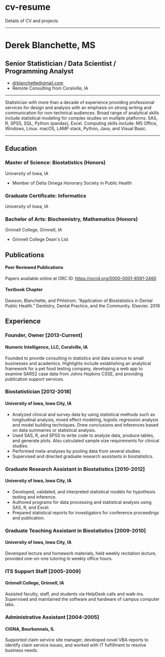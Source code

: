 # cv-resume
Details of CV and projects
<hr>

# Derek Blanchette, MS

## Senior Statistician / Data Scientist / Programming Analyst
* drblanchette@gmail.com
* Remote Consulting from Coralville, IA
<hr>
Statistician with more than a decade of experience providing professional services for design and analysis with an emphasis on strong writing and communication for non-technical audiences. Broad range of analytical skills include statistical modeling for complex studies on multiple platforms: SAS, R, SPSS, SQL, Python (pandas), Excel. Computing skills include: MS Office, Windows, Linux. macOS, LAMP stack, Python, Java, and Visual Basic.
<hr>

## Education
### Master of Science: Biostatistics (Honors)
University of Iowa, IA
* Member of Delta Omega Honorary Society in Public Health
### Graduate Certificate: Informatics
University of Iowa, IA
### Bachelor of Arts: Biochemistry, Mathematics (Honors)
Grinnell College, Grinnell, IA
* Grinnell College Dean's List

## Publications
#### Peer Reviewed Publications
Papers available online at ORC ID: https://orcid.org/0000-0001-8591-2460

#### Textbook Chapter
Dawson, Blanchette, and Pihlstrom. “Application of Biostatistics in Dental Public Health.” Dentistry, Dental Practice, and the Community. Elsevier. 2019

## Experience
### Founder, Owner  [2013-Current]
#### Numeric Intelligence, LLC, Coralville, IA 
Founded to provide consulting in statistics and data science to small businesses and academics. Highlights include establishing an analytical framework for a pet food testing company, developing a web app to examine SARS2 case data from Johns Hopkins CSSE, and providing publication support services.

### Biostatistician  [2012-2018]
#### University of Iowa, Iowa City, IA
* Analyzed clinical and survey data by using statistical methods such as longitudinal analysis, mixed effect modeling, logistic regression analysis and model building techniques. Drew conclusions and inferences based on data summaries or statistical analysis.
* Used SAS, R, and SPSS to write code to analyze data, produce tables, and generate plots. Also calculated sample size requirements for clinical studies.
* Performed meta-analyses by pooling data from several studies.
* Supervised and directed graduate research assistants in biostatistics.

### Graduate Research Assistant in Biostatistics  [2010-2012]
#### University of Iowa, Iowa City, IA
* Developed, validated, and interpreted statistical models for hypothesis testing and inference.
* Authored programs for data processing and statistical analysis using SAS, R, and Excel.
* Prepared statistical reports for investigators for conference proceedings and publication.

### Graduate Teaching Assistant in Biostatistics  [2009-2010]
#### University of Iowa, Iowa City, IA
Developed lecture and homework materials, held weekly recitation lecture, provided one-on-one tutoring in weekly office hours.

### ITS Support Staff  [2005-2009]
#### Grinnell College, Grinnell, IA
Assisted faculty, staff, and students via HelpDesk calls and walk-ins. Supervised and maintained the software and hardware of campus computer labs.

### Administrative Assistant  [2004-2005]
#### CIGNA, Bourbonnais, IL
Supported claim service site manager, developed novel VBA reports to identify claim service issues, and worked with IT fulfillment to resolve business needs.
